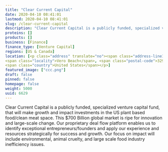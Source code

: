 ```yaml
---
title: "Clear Current Capital"
date: 2020-04-10 08:41:01
lastmod: 2020-04-10 08:41:01
slug: /clear-current-capital
description: "Clear Current Capital is a publicly funded, specialized venture capital fund, that will make growth and impact investments in the US plant based food/clean meat space. This $700 Billion global market is ripe for innovation and large-scale change. Our proprietary deal flow platform enables us to identify exceptional entrepreneurs/founders and apply our experience and resources strategically for success and growth. Our focus on impact will include environmental, animal cruelty, and large scale food industry inefficiency issues."
proteins: []
products: []
business: [Finance]
finance_type: [Venture Capital]
regions: [US & Canada]
location: [<p class="address" translate="no"><span class="address-line1">20th Street</span><br>
<span class="locality">Vero Beach</span>, <span class="postal-code">32960</span><br>
<span class="country">United States</span></p>]
featured_image: ["ccc.png"]
draft: false
pinned: false
homepage: false
weight: 5000
uuid: 6629
---
```

<p>Clear Current Capital is a publicly funded, specialized venture capital fund, that will make growth and impact investments in the US plant based food/clean meat space. This $700 Billion global market is ripe for innovation and large-scale change. Our proprietary deal flow platform enables us to identify exceptional entrepreneurs/founders and apply our experience and resources strategically for success and growth. Our focus on impact will include environmental, animal cruelty, and large scale food industry inefficiency issues.</p>
